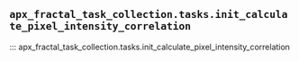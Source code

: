 ## `apx_fractal_task_collection.tasks.init_calculate_pixel_intensity_correlation`

::: apx_fractal_task_collection.tasks.init_calculate_pixel_intensity_correlation

